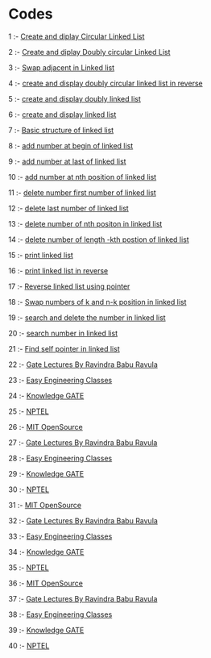 # Codes

1 :- <a href="https://github.com/Kunalkshrivastava/Codes/blob/master/Linked%20List/cll.c">Create and diplay Circular Linked List</a>

2 :- <a href="https://github.com/Kunalkshrivastava/Codes/blob/master/Linked%20List/dcll.c">Create and diplay Doubly circular Linked List</a>

3 :- <a href="https://github.com/Kunalkshrivastava/Codes/blob/master/Linked%20List/llswapadjacent.c">Swap adjacent in Linked list</a>

4 :- <a href="https://github.com/Kunalkshrivastava/Codes/blob/master/Linked%20List/dcllreverse.c">create and display doubly circular linked list in reverse</a>

5 :- <a href="https://github.com/Kunalkshrivastava/Codes/blob/master/Linked%20List/dll.c">create and display doubly linked list</a>

6 :- <a href="https://github.com/Kunalkshrivastava/Codes/blob/master/Linked%20List/linkedlist.c">create and display linked list</a>

7 :- <a href="https://github.com/Kunalkshrivastava/Codes/blob/master/Linked%20List/ll1.c">Basic structure of linked list</a>

8 :- <a href="https://github.com/Kunalkshrivastava/Codes/blob/master/Linked%20List/lladdatbegin.c">add number at begin of linked list</a>

9 :- <a href="https://github.com/Kunalkshrivastava/Codes/blob/master/Linked%20List/lladdatlast.c">add number at last of linked list</a>

10 :- <a href="https://github.com/Kunalkshrivastava/Codes/blob/master/Linked%20List/lladdatn.c">add number at nth position of linked list</a>

11 :- <a href="https://github.com/Kunalkshrivastava/Codes/blob/master/Linked%20List/lldeletefirst.c">delete number first number of linked list</a>

12 :- <a href="https://github.com/Kunalkshrivastava/Codes/blob/master/Linked%20List/lldeletelast.c">delete last number of linked list</a>

13 :- <a href="https://github.com/Kunalkshrivastava/Codes/blob/master/Linked%20List/lldeleten.c">delete number of nth positon in linked list</a>

14 :- <a href="https://github.com/Kunalkshrivastava/Codes/blob/master/Linked%20List/llkfromlast.c">delete number of length -kth postion of linked list</a>

15 :- <a href="https://github.com/Kunalkshrivastava/Codes/blob/master/Linked%20List/llprint.c">print linked list</a>

16 :- <a href="https://github.com/Kunalkshrivastava/Codes/blob/master/Linked%20List/llreverse.c">print linked list in reverse</a>

17 :- <a href="https://github.com/Kunalkshrivastava/Codes/blob/master/Linked%20List/llreversewithpointer.c">Reverse linked list using pointer</a>

18 :- <a href="https://github.com/Kunalkshrivastava/Codes/blob/master/Linked%20List/llswapk.c">Swap numbers of k and n-k position in linked list</a>

19 :- <a href="https://github.com/Kunalkshrivastava/Codes/blob/master/Linked%20List/llsearchndel.c">search and delete the number in linked list</a>

20 :- <a href="https://github.com/Kunalkshrivastava/Codes/blob/master/Linked%20List/llsearchno.c">search number in linked list</a>

21 :- <a href="https://github.com/Kunalkshrivastava/Codes/blob/master/Linked%20List/llselfpointer.c">Find self pointer in linked list</a>

22 :- <a href="fgtfhygj">Gate Lectures By Ravindra Babu Ravula</a>

23 :- <a href="dsfdgfhg">Easy Engineering Classes</a>

24 :- <a href="https://www.youtube.com/channel/UCA6yfpYhy5sWMjRGOT-OAIQ">Knowledge GATE</a>

25 :- <a href="https://www.youtube.com/channel/UC640y4UvDAlya_WOj5U4pfA">NPTEL</a>

26 :- <a href="https://www.youtube.com/channel/UCEBb1b_L6zDS3xTUrIALZOw">MIT OpenSource</a>

27 :- <a href="https://www.youtube.com/channel/UCJjC1hn78yZqTf0vdTC6wAQ">Gate Lectures By Ravindra Babu Ravula</a>

28 :- <a href="https://www.youtube.com/results?search_query=easy+engineering+classes">Easy Engineering Classes</a>

29 :- <a href="https://www.youtube.com/channel/UCA6yfpYhy5sWMjRGOT-OAIQ">Knowledge GATE</a>

30 :- <a href="https://www.youtube.com/channel/UC640y4UvDAlya_WOj5U4pfA">NPTEL</a>

31 :- <a href="https://www.youtube.com/channel/UCEBb1b_L6zDS3xTUrIALZOw">MIT OpenSource</a>

32 :- <a href="https://www.youtube.com/channel/UCJjC1hn78yZqTf0vdTC6wAQ">Gate Lectures By Ravindra Babu Ravula</a>

33 :- <a href="https://www.youtube.com/results?search_query=easy+engineering+classes">Easy Engineering Classes</a>

34 :- <a href="https://www.youtube.com/channel/UCA6yfpYhy5sWMjRGOT-OAIQ">Knowledge GATE</a>

35 :- <a href="https://www.youtube.com/channel/UC640y4UvDAlya_WOj5U4pfA">NPTEL</a>

36 :- <a href="https://www.youtube.com/channel/UCEBb1b_L6zDS3xTUrIALZOw">MIT OpenSource</a>

37 :- <a href="https://www.youtube.com/channel/UCJjC1hn78yZqTf0vdTC6wAQ">Gate Lectures By Ravindra Babu Ravula</a>

38 :- <a href="https://www.youtube.com/results?search_query=easy+engineering+classes">Easy Engineering Classes</a>

39 :- <a href="https://www.youtube.com/channel/UCA6yfpYhy5sWMjRGOT-OAIQ">Knowledge GATE</a>

40 :- <a href="https://www.youtube.com/channel/UC640y4UvDAlya_WOj5U4pfA">NPTEL</a>

